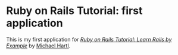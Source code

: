# Ruby on Rails Tutorial: first application

This is my first application for
[*Ruby on Rails Tutorial: Learn Rails by Example*](http://railstutorial.org/)
by [Michael Hartl](http://michaelhartl.com/).